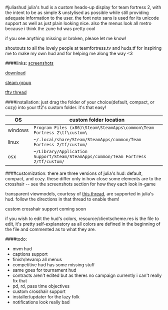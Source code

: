 #juliashud
julia's hud is a custom heads-up display for team fortress 2, with the intent to be as simple & unstylised as possible while still providing adequate information to the user.
the font noto sans is used for its unicode support as well as just plain looking nice.
also the menus look all metro because i think the zune hd was pretty cool

if you see anything missing or broken, please let me know!

shoutouts to all the lovely people at teamfortress.tv and huds.tf for inspiring me to make my own hud and for helping me along the way <3

####links:
[screenshots](http://imgur.com/a/T1GlQ)

[download](https://github.com/juliastumpf/juliashud/archive/master.zip)

[steam group](http://steamcommunity.com/groups/juliashud)

[tftv thread](http://www.teamfortress.tv/32850/julias-hud)

####installation:
just drag the folder of your choice(default, compact, or cozy) into your tf2's custom folder. it's that easy!

| OS      | custom folder location                                                            |
| ------- | --------------------------------------------------------------------------------- |
| windows | `Program Files (x86)\Steam\SteamApps\common\Team Fortress 2\tf\custom\` 		  |
| linux   | `~/.local/share/Steam/SteamApps/common/Team Fortress 2/tf/custom/`      		  |
| osx 	  | `~/Library/Application Support/Steam/SteamApps/common/Team Fortress 2/tf/custom/` |

####customization:
there are three versions of julia's hud: default, compact, and cozy. these differ only in how close some elements are to the crosshair -- see the screenshots section for how they each look in-game

transparent viewmodels, courtesy of [this thread](http://www.teamfortress.tv/21928/transparent-viewmodels-in-any-hud/), are supported in julia's hud. follow the directions in that thread to enable them!

custom crosshair support coming soon

if you wish to edit the hud's colors, resource/clientscheme.res is the file to edit, it's pretty self-explanatory as all colors are defined in the beginning of the file and commented as to what they are.

####todo:
- mvm hud
- captions support
- finish/revamp all menus
- competitive hud has some missing stuff
- same goes for tournament hud
- contracts aren't edited but as theres no campaign currently i can't really fix that
- pd, rd, pass time objectives
- custom crosshair support
- installer/updater for the lazy folk
- notifications look really bad